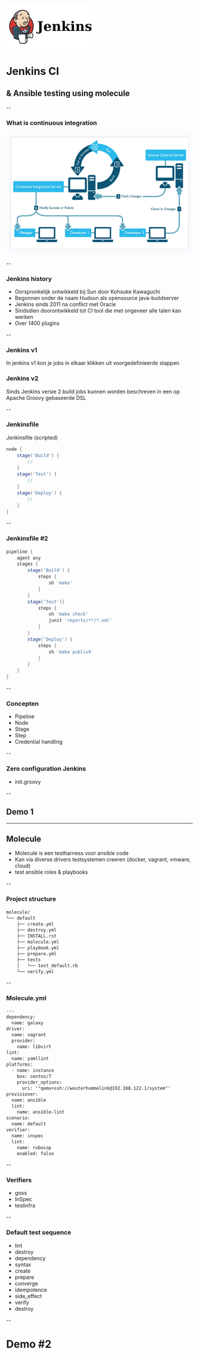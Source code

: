 ![Jenkins Logo](images/jenkins-ar21.svg) <!-- {_ height="40%" width="40% style="border-width: 0;"  } -->
# Jenkins CI
## & Ansible testing using molecule

--

### What is continuous integration
![CI](images/0_Ibsu7Nvvd9gyhHxO.png)

--

### Jenkins history

* Oorspronkelijk ontwikkeld bij Sun door Kohsuke Kawaguchi
* Begonnen onder de naam Hudson als opensource java-buildserver
* Jenkins sinds 2011 na conflict met Oracle
* Sindsdien doorontwikkeld tot CI tool die met ongeveer alle talen kan werken
* Over 1400 plugins

-- 

### Jenkins v1 

In jenkins v1 kon je jobs in elkaar klikken uit voorgedefinieerde stappen

### Jenkins v2

Sinds Jenkins versie 2 build jobs kunnen worden beschreven in een op Apache Groovy gebaseerde DSL

-- 

### Jenkinsfile

Jenkinsfile (scripted)

```groovy
node {  
    stage('Build') { 
        // 
    }
    stage('Test') { 
        // 
    }
    stage('Deploy') { 
        // 
    }
}
```

--

### Jenkinsfile #2
```groovy
pipeline { 
    agent any 
    stages {
        stage('Build') { 
            steps { 
                sh 'make' 
            }
        }
        stage('Test'){
            steps {
                sh 'make check'
                junit 'reports/**/*.xml' 
            }
        }
        stage('Deploy') {
            steps {
                sh 'make publish'
            }
        }
    }
}
```

--

### Concepten

* Pipeline
* Node
* Stage
* Step
* Credential handling

--

### Zero configuration Jenkins

* init.groovy

--

## Demo 1

---

## Molecule

* Molecule is een testharness voor ansible code
* Kan via diverse drivers testsystemen creeren (docker, vagrant, vmware, cloud)
* test ansible roles & playbooks

--

### Project structure
```
molecule/
└── default
    ├── create.yml
    ├── destroy.yml
    ├── INSTALL.rst
    ├── molecule.yml
    ├── playbook.yml
    ├── prepare.yml
    ├── tests
    │   └── test_default.rb
    └── verify.yml
```

--

### Molecule.yml

```
---
dependency:
  name: galaxy
driver:
  name: vagrant
  provider:
    name: libvirt
lint:
  name: yamllint
platforms:
  - name: instance
    box: centos/7
    provider_options:
      uri: '"qemu+ssh://wouterhummelink@192.168.122.1/system"'
provisioner:
  name: ansible
  lint:
    name: ansible-lint
scenario:
  name: default
verifier:
  name: inspec
  lint:
    name: rubocop
    enabled: false
```

--

### Verifiers

* goss
* InSpec
* testinfra

--

### Default test sequence
* lint
* destroy
* dependency
* syntax
* create
* prepare
* converge
* idempotence
* side\_effect
* verify
* destroy

--

# Demo #2


